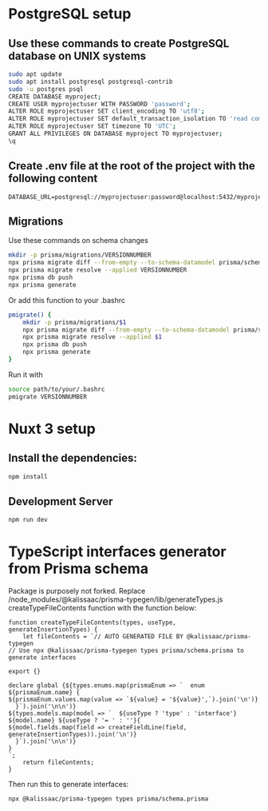 # PostgreSQL setup

## Use these commands to create PostgreSQL database on UNIX systems

```bash
sudo apt update
sudo apt install postgresql postgresql-contrib
sudo -u postgres psql
CREATE DATABASE myproject;
CREATE USER myprojectuser WITH PASSWORD 'password';
ALTER ROLE myprojectuser SET client_encoding TO 'utf8';
ALTER ROLE myprojectuser SET default_transaction_isolation TO 'read committed';
ALTER ROLE myprojectuser SET timezone TO 'UTC';
GRANT ALL PRIVILEGES ON DATABASE myproject TO myprojectuser;
\q
```

## Create .env file at the root of the project with the following content

```
DATABASE_URL=postgresql://myprojectuser:password@localhost:5432/myproject
```

## Migrations

Use these commands on schema changes

```bash
mkdir -p prisma/migrations/VERSIONNUMBER
npx prisma migrate diff --from-empty --to-schema-datamodel prisma/schema.prisma --script > prisma/migrations/VERSIONNUMBER/migration.sql
npx prisma migrate resolve --applied VERSIONNUMBER
npx prisma db push
npx prisma generate
```

Or add this function to your .bashrc

```bash
pmigrate() {
    mkdir -p prisma/migrations/$1
    npx prisma migrate diff --from-empty --to-schema-datamodel prisma/schema.prisma --script > prisma/migrations/$1/migration.sql
    npx prisma migrate resolve --applied $1
    npx prisma db push
    npx prisma generate
}
```

Run it with

```bash
source path/to/your/.bashrc
pmigrate VERSIONNUMBER
```

# Nuxt 3 setup

## Install the dependencies:

```bash
npm install
```

## Development Server

```bash
npm run dev
```

# TypeScript interfaces generator from Prisma schema

Package is purposely not forked.
Replace /node_modules/@kalissaac/prisma-typegen/lib/generateTypes.js createTypeFileContents function with the function below:

```
function createTypeFileContents(types, useType, generateInsertionTypes) {
    let fileContents = `// AUTO GENERATED FILE BY @kalissaac/prisma-typegen
// Use npx @kalissaac/prisma-typegen types prisma/schema.prisma to generate interfaces

export {}

declare global {${types.enums.map(prismaEnum => `  enum ${prismaEnum.name} {
${prismaEnum.values.map(value => `${value} = '${value}',`).join('\n')}
  }`).join('\n\n')}
${types.models.map(model => `  ${useType ? 'type' : 'interface'} ${model.name} ${useType ? '= ' : ''}{
${model.fields.map(field => createFieldLine(field, generateInsertionTypes)).join('\n')}
  }`).join('\n\n')}
}
`;
    return fileContents;
}
```

Then run this to generate interfaces:

```bash
npx @kalissaac/prisma-typegen types prisma/schema.prisma
```
